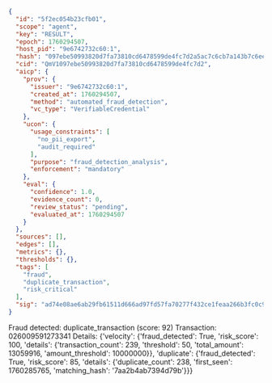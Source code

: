 ```json
{
  "id": "5f2ec054b23cfb01",
  "scope": "agent",
  "key": "RESULT",
  "epoch": 1760294507,
  "host_pid": "9e6742732c60:1",
  "hash": "097ebe50993820d7fa73810cd6478599de4fc7d2a5ac7c6cb7a143b7c6ee8524",
  "cid": "QmV1097ebe50993820d7fa73810cd6478599de4fc7d2",
  "aicp": {
    "prov": {
      "issuer": "9e6742732c60:1",
      "created_at": 1760294507,
      "method": "automated_fraud_detection",
      "vc_type": "VerifiableCredential"
    },
    "ucon": {
      "usage_constraints": [
        "no_pii_export",
        "audit_required"
      ],
      "purpose": "fraud_detection_analysis",
      "enforcement": "mandatory"
    },
    "eval": {
      "confidence": 1.0,
      "evidence_count": 0,
      "review_status": "pending",
      "evaluated_at": 1760294507
    }
  },
  "sources": [],
  "edges": [],
  "metrics": {},
  "thresholds": {},
  "tags": [
    "fraud",
    "duplicate_transaction",
    "risk_critical"
  ],
  "sig": "ad74e08ae6ab29fb61511d666ad97fd57fa70277f432ce1feaa266b3fc0c93be"
}
```

Fraud detected: duplicate_transaction (score: 92)
Transaction: 026009591273341
Details: {'velocity': {'fraud_detected': True, 'risk_score': 100, 'details': {'transaction_count': 239, 'threshold': 50, 'total_amount': 13059916, 'amount_threshold': 10000000}}, 'duplicate': {'fraud_detected': True, 'risk_score': 85, 'details': {'duplicate_count': 238, 'first_seen': 1760285765, 'matching_hash': '7aa2b4ab7394d79b'}}}